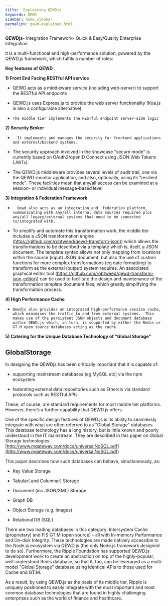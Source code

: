 ```yaml
---
title:  Explaining QEWDjs
keywords: QEWD
sidebar: home_sidebar
permalink: qewd-explained.html
---
```




**QEWDjs**- Integration Framework- Quick & Easy/Quality Enterprise Integration

It is a multi-functional and high-performance solution, powered by the QEWD.js framework, which fulfils a number of roles:


 **Key features of QEWD**

**1) Front End Facing RESTful API service**

- QEWD acts as a middleware service (including web-server) to support the RESTful API endpoints 

- QEWD.js uses Express.js to provide the web server functionality (Koa.js is also a configurable alternative)

-     The middle tier implements the RESTful endpoint server-side logic

**2) Security Broker**

-       It implements and manages the security for frontend applications and external/backend systems. 

-  The security approach involved in the showcase "secure mode" is currently based on OAuth2/openID Connect using JSON Web Tokens (JWTs). 

- The QEWD.js middleware provides several levels of audit trail, one via the QEWD-monitor application, and also, optionally, using its "resilient mode".   These facilities mean that any/all access can be examined at a session- or individual message-based level

**3) Integration & Federation Framework**

-       Qewd also acts as an integration and  federation platform, communicating with any/all internal data sources required plus any/all legacy/external systems that need to be connected to/integrated with. 


- To simplify and automate this transformation work, the middle tier includes a JSON transformation engine ([https://github.com/robtweed/qewd-transform-json)](https://github.com/robtweed/qewd-transform-json)) which allows the transformations to be described via a template which is, itself, a JSON document.  The template syntax allows not only mapping from locations within the source (input) JSON document, but also the use of custom functions for more complex transformations (eg date formatting) to transform as the external (output) system requires.  An associated graphical editor tool ([https://github.com/robtweed/qewd-transform-json-editor)](https://github.com/robtweed/qewd-transform-json-editor)) can be used to facilitate the design and maintenance of the transformation template document files, which greatly simplifying the transformation process.

**4) High Performance Cache**

-     Qewdjs also provides an integrated high-performance session cache, which minimises the traffic to and from external systems.  This makes use of the persistent JSON objects and document database within QEWD.js which, in turn, is supported by either the Redis or GT.M open source databases acting as the cache.


**5) Catering for the Unique Database Technology of "Global Storage"**    
## GlobalStorage

In designing the QEWDjs has been critically important that it is capable of:

* supporting mainstream databases (eg MySQL etc) via the npm ecosystem

* federating external data repositories such as Ethercis via standard protocols such as RESTful APIs

These, of course, are standard requirements for most middle tier platforms.  However, there’s a further capability that QEWD.js offers.

One of the specific design features of QEWD.js is its ability to seamlessly integrate with what are often referred to as "Global Storage" databases. This database technology has a long history, but is little known and poorly understood in the IT mainstream.  They are described in this paper on Global Storage technologies: [http://www.mgateway.com/docs/universalNoSQL.pdf](http://www.mgateway.com/docs/universalNoSQL.pdf)

This paper describes how such databases can behave, simultaneously, as: 

* Key Value Storage

* Tabular( and Columnar) Storage

* Document (inc JSON/XML) Storage

* Graph DB

* Object Storage (e.g. Images)

* Relational DB (SQL)




There are two leading databases in this category: Intersystem Cache (proprietary) and FIS GT.M (open source) - all with In-memory Performance and On-disk Integrity.  These technologies are made natively accessible to the Node.js ecosystem via QEWD.js (the only Node.js framework designed to do so). 
Furthermore, the Ripple Foundation has supported QEWD.js development work to create an abstraction on top of the highly-popular, well-understood Redis database, so that it, too, can be leveraged as a multi-model "Global Storage" database using identical APIs to those used for Cache and GT.M.

As a result, by using QEWD.js as the basis of its middle tier, Ripple is uniquely positioned to easily integrate with the most important and most common database technologies that are found in highly challenging enterprises such as the world of finance and healthcare.

